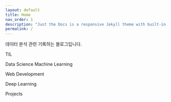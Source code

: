 ```yaml
---
layout: default
title: Home
nav_order: 1
description: "Just the Docs is a responsive Jekyll theme with built-in search that is easily customizable and hosted on GitHub Pages."
permalink: /
---
```




데이터 분석 관련 기록하는 블로그입니다.



TIL 

Data Science
Machine Learning

Web Development

Deep Learning

Projects

